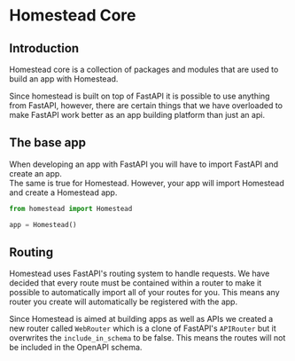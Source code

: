 # Homestead Core

## Introduction

Homestead core is a collection of packages and modules that are used to build an app with Homestead. 

Since homestead is built on top of FastAPI it is possible to use anything from FastAPI, however, there are certain
things that we have overloaded to make FastAPI work better as an app building platform than just an api. 

## The base app

When developing an app with FastAPI you will have to import FastAPI and create an app.  
The same is true for Homestead. However, your app will import Homestead and create a Homestead app.

```python
from homestead import Homestead

app = Homestead()
```

## Routing

Homestead uses FastAPI's routing system to handle requests. We have decided that every route must be contained within a router
to make it possible to automatically import all of your routes for you. This means any router you create will automatically
be registered with the app.

Since Homestead is aimed at building apps as well as APIs we created a new router called `WebRouter` which is a clone of 
FastAPI's `APIRouter` but it overwrites the `include_in_schema` to be false. This means the routes will not be included in
the OpenAPI schema.